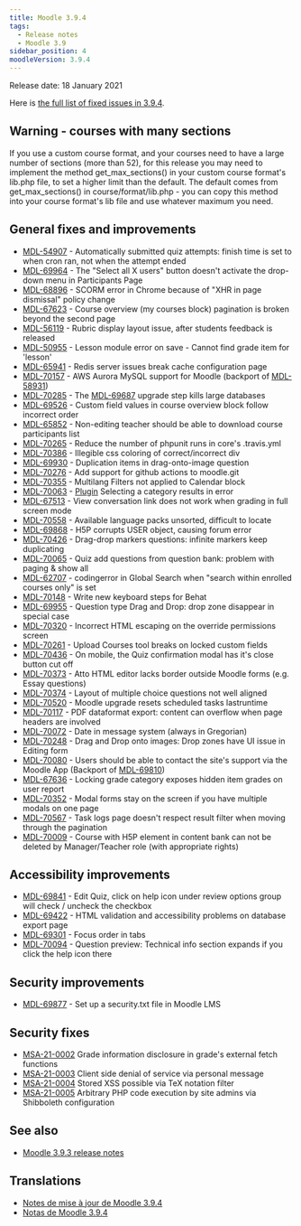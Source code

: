 ```yaml
---
title: Moodle 3.9.4
tags:
  - Release notes
  - Moodle 3.9
sidebar_position: 4
moodleVersion: 3.9.4
---
```

Release date: 18 January 2021

Here is [the full list of fixed issues in 3.9.4](https://tracker.moodle.org/secure/IssueNavigator!executeAdvanced.jspa?jqlQuery=project+%3D+mdl+AND+resolution+%3D+fixed+AND+fixVersion+in+%28%223.9.4%22%29+ORDER+BY+priority+DESC&runQuery=true&clear=true).

## Warning - courses with many sections

If you use a custom course format, and your courses need to have a large number of sections (more than 52),  for this release you may need to implement the method get_max_sections() in your custom course format's lib.php file, to set a higher limit than the default.  The default comes from get_max_sections() in course/format/lib.php - you can copy this method into your course format's lib file and use whatever maximum you need.

## General fixes and improvements

- [MDL-54907](https://tracker.moodle.org/browse/MDL-54907) - Automatically submitted quiz attempts: finish time is set to when cron ran, not when the attempt ended
- [MDL-69964](https://tracker.moodle.org/browse/MDL-69964) - The "Select all X users" button doesn't activate the drop-down menu in Participants Page
- [MDL-68896](https://tracker.moodle.org/browse/MDL-68896) - SCORM error in Chrome because of "XHR in page dismissal" policy change
- [MDL-67623](https://tracker.moodle.org/browse/MDL-67623) - Course overview (my courses block) pagination is broken beyond the second page
- [MDL-56119](https://tracker.moodle.org/browse/MDL-56119) - Rubric display layout issue, after students feedback is released
- [MDL-50955](https://tracker.moodle.org/browse/MDL-50955) - Lesson module error on save - Cannot find grade item for 'lesson'
- [MDL-65941](https://tracker.moodle.org/browse/MDL-65941) - Redis server issues break cache configuration page
- [MDL-70157](https://tracker.moodle.org/browse/MDL-70157) - AWS Aurora MySQL support for Moodle (backport of [MDL-58931](https://tracker.moodle.org/browse/MDL-58931))
- [MDL-70285](https://tracker.moodle.org/browse/MDL-70285) - The [MDL-69687](https://tracker.moodle.org/browse/MDL-69687) upgrade step kills large databases
- [MDL-69526](https://tracker.moodle.org/browse/MDL-69526) - Custom field values in course overview block follow incorrect order
- [MDL-65852](https://tracker.moodle.org/browse/MDL-65852) - Non-editing teacher should be able to download course participants list
- [MDL-70265](https://tracker.moodle.org/browse/MDL-70265) - Reduce the number of phpunit runs in core's .travis.yml
- [MDL-70386](https://tracker.moodle.org/browse/MDL-70386) - Illegible css coloring of correct/incorrect div
- [MDL-69930](https://tracker.moodle.org/browse/MDL-69930) - Duplication items in drag-onto-image question
- [MDL-70276](https://tracker.moodle.org/browse/MDL-70276) - Add support for github actions to moodle.git
- [MDL-70355](https://tracker.moodle.org/browse/MDL-70355) - Multilang Filters not applied to Calendar block
- [MDL-70063](https://tracker.moodle.org/browse/MDL-70063) - [Plugin](Youtube) Selecting a category results in <data could not be obtained> error
- [MDL-67513](https://tracker.moodle.org/browse/MDL-67513) - View conversation link does not work when grading in full screen mode
- [MDL-70558](https://tracker.moodle.org/browse/MDL-70558) - Available language packs unsorted, difficult to locate
- [MDL-69868](https://tracker.moodle.org/browse/MDL-69868) - H5P corrupts USER object, causing forum error
- [MDL-70426](https://tracker.moodle.org/browse/MDL-70426) - Drag-drop markers questions: infinite markers keep duplicating
- [MDL-70065](https://tracker.moodle.org/browse/MDL-70065) - Quiz add questions from question bank: problem with paging & show all
- [MDL-62707](https://tracker.moodle.org/browse/MDL-62707) - codingerror in Global Search when "search within enrolled courses only" is set
- [MDL-70148](https://tracker.moodle.org/browse/MDL-70148) - Write new keyboard steps for Behat
- [MDL-69955](https://tracker.moodle.org/browse/MDL-69955) - Question type Drag and Drop: drop zone disappear in special case
- [MDL-70320](https://tracker.moodle.org/browse/MDL-70320) - Incorrect HTML escaping on the override permissions screen
- [MDL-70261](https://tracker.moodle.org/browse/MDL-70261) - Upload Courses tool breaks on locked custom fields
- [MDL-70436](https://tracker.moodle.org/browse/MDL-70436) - On mobile, the Quiz confirmation modal has it's close button cut off
- [MDL-70373](https://tracker.moodle.org/browse/MDL-70373) - Atto HTML editor lacks border outside Moodle forms (e.g. Essay questions)
- [MDL-70374](https://tracker.moodle.org/browse/MDL-70374) - Layout of multiple choice questions not well aligned
- [MDL-70520](https://tracker.moodle.org/browse/MDL-70520) - Moodle upgrade resets  scheduled tasks lastruntime
- [MDL-70117](https://tracker.moodle.org/browse/MDL-70117) - PDF dataformat export: content can overflow when page headers are involved
- [MDL-70072](https://tracker.moodle.org/browse/MDL-70072) - Date in message system  (always in Gregorian)
- [MDL-70248](https://tracker.moodle.org/browse/MDL-70248) - Drag and Drop onto images: Drop zones have UI issue in Editing form
- [MDL-70080](https://tracker.moodle.org/browse/MDL-70080) - Users should be able to contact the site's support via the Moodle App (Backport of [MDL-69810](https://tracker.moodle.org/browse/MDL-69810))
- [MDL-67636](https://tracker.moodle.org/browse/MDL-67636) - Locking grade category exposes hidden item grades on user report
- [MDL-70352](https://tracker.moodle.org/browse/MDL-70352) - Modal forms stay on the screen if you have multiple modals on one page
- [MDL-70567](https://tracker.moodle.org/browse/MDL-70567) - Task logs page doesn't respect result filter when moving through the pagination
- [MDL-70009](https://tracker.moodle.org/browse/MDL-70009) - Course with H5P element in content bank can not be deleted by Manager/Teacher role (with appropriate rights)

## Accessibility improvements

- [MDL-69841](https://tracker.moodle.org/browse/MDL-69841) - Edit Quiz, click on help icon under review options group will check / uncheck the checkbox
- [MDL-69422](https://tracker.moodle.org/browse/MDL-69422) - HTML validation and accessibility problems on database export page
- [MDL-69301](https://tracker.moodle.org/browse/MDL-69301) - Focus order in tabs
- [MDL-70094](https://tracker.moodle.org/browse/MDL-70094) - Question preview: Technical info section expands if you click the help icon there

## Security improvements

- [MDL-69877](https://tracker.moodle.org/browse/MDL-69877) - Set up a security.txt file in Moodle LMS

## Security fixes

- [MSA-21-0002](https://moodle.org/mod/forum/discuss.php?d=417167) Grade information disclosure in grade's external fetch functions
- [MSA-21-0003](https://moodle.org/mod/forum/discuss.php?d=417168) Client side denial of service via personal message
- [MSA-21-0004](https://moodle.org/mod/forum/discuss.php?d=417170) Stored XSS possible via TeX notation filter
- [MSA-21-0005](https://moodle.org/mod/forum/discuss.php?d=417171) Arbitrary PHP code execution by site admins via Shibboleth configuration

## See also

- [Moodle 3.9.3 release notes](/general/releases/3.9/3.9.3)

## Translations

- [Notes de mise à jour de Moodle 3.9.4](https://docs.moodle.org/fr/Notes_de_mise_à_jour_de_Moodle_3.9.4)
- [Notas de Moodle 3.9.4](https://docs.moodle.org/es/Notas_de_Moodle_3.9.4)
